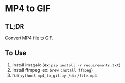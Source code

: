 # MP4 to GIF

## TL;DR

Convert MP4 file to GIF.

## To Use

1. Install imageio (ex: `pip install -r requirements.txt`)
1. Install ffmpeg (ex: `brew install ffmpeg`)
1. run `python3 mp4_to_gif.py /dir/file.mp4`